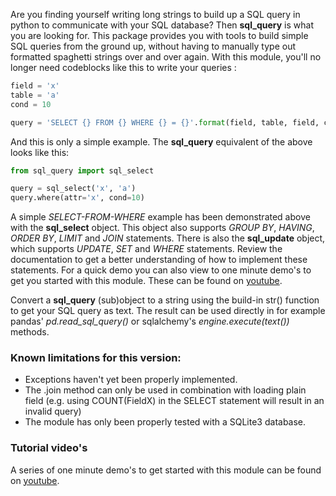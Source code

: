 Are you finding yourself writing long strings to build up a SQL query in python
to communicate with your SQL database? Then **sql_query** is what you are looking for.
This package provides you with tools to build simple SQL queries from the ground up,
without having to manually type out formatted spaghetti strings over and over again. 
With this module, you'll no longer need codeblocks like this to write your queries :

```python
field = 'x'
table = 'a'
cond = 10

query = 'SELECT {} FROM {} WHERE {} = {}'.format(field, table, field, cond)
```

And this is only a simple example. 
The **sql_query** equivalent of the above looks like this:

```python
from sql_query import sql_select

query = sql_select('x', 'a')
query.where(attr='x', cond=10)
```

A simple *SELECT-FROM-WHERE* example has been demonstrated above with the **sql_select** object.
This object also supports *GROUP BY*, *HAVING*, *ORDER BY*, *LIMIT* and *JOIN* statements.
There is also the **sql_update** object, which supports *UPDATE*, *SET* and *WHERE* statements.
Review the documentation to get a better understanding of how to implement these statements.
For a quick demo you can also view to one minute demo's to get you started with this module.
These can be found on [youtube](https://www.youtube.com/playlist?list=PLI4WFrsrAg8sCeBj5xdJ6n79_3Yq3Sz23).

Convert a **sql_query** (sub)object to a string using the build-in str() function to get your 
SQL query as text. The result can be used directly in for example pandas' *pd.read_sql_query()*
or sqlalchemy's *engine.execute(text())* methods.

### Known limitations for this version:
* Exceptions haven't yet been properly implemented.
* The .join method can only be used in combination with loading plain field (e.g. using COUNT(FieldX) in the SELECT statement will result in an invalid query)
* The module has only been properly tested with a SQLite3 database.

### Tutorial video's
A series of one minute demo's to get started with this module can be found on [youtube](https://www.youtube.com/playlist?list=PLI4WFrsrAg8sCeBj5xdJ6n79_3Yq3Sz23).
